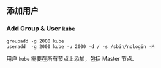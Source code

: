 ## 添加用户

### Add Group & User `kube`

```shell
groupadd -g 2000 kube
useradd  -g 2000 kube -u 2000 -d / -s /sbin/nologin -M
```


用户 `kube` 需要在所有节点上添加，包括 Master 节点。